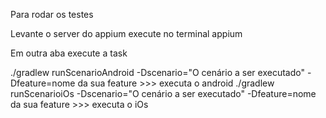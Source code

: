 Para rodar os testes

Levante o server do appium execute no terminal
appium

Em outra aba execute a task

./gradlew runScenarioAndroid -Dscenario="O cenário a ser executado" -Dfeature=nome da sua feature >>> executa o android
./gradlew runScenarioiOs -Dscenario="O cenário a ser executado" -Dfeature=nome da sua feature >>> executa o iOs
